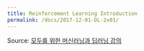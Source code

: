 ```yaml
---
title: Reinforcement Learning Introduction
permalink: /docs/2017-12-01-DL-2x01/
---
```


Source: [모두를 위한 머신러닝과 딥러닝 강의](http://hunkim.github.io/ml/)
<script>
	embedPDF({url:'https://hunkim.github.io/ml/RL/rl01.pdf', height:'638px'});
</script>